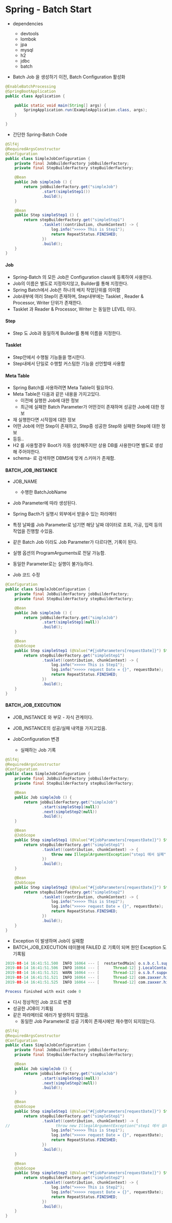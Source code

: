 # Spring - Batch Start
- dependencies
    - devtools
    - lombok
    - jpa
    - mysql
    - h2
    - jdbc
    - batch

- Batch Job 을 생성하기 이전, Batch Configuration 활성화
```java
@EnableBatchProcessing
@SpringBootApplication
public class Application {

    public static void main(String[] args) {
        SpringApplication.run(ExampleApplication.class, args);
    }

}
```

- 간단한 Spring-Batch Code
```java
@Slf4j
@RequiredArgsConstructor
@Configuration
public class SimpleJobConfiguration {
    private final JobBuilderFactory jobBuilderFactory;
    private final StepBuilderFactory stepBuilderFactory;

    @Bean
    public Job simpleJob () {
        return jobBuilderFactory.get("simpleJob")
                .start(simpleStep1())
                .build();
    }

    @Bean
    public Step simpleStep1 () {
        return stepBuilderFactory.get("simpleStep1")
                .tasklet((contribution, chunkContext) -> {
                    log.info(">>>>> This is Step1");
                    return RepeatStatus.FINISHED;
                })
                .build();
    }
}
```

#### Job
- Spring-Batch 의 모든 Job은 Configuration class에 등록하여 사용한다.
- Job의 이름은 별도로 지정하지않고, Builder를 통해 지정한다.
- Spring Batch에서 Job은 하나의 배치 작업단위를 의미함
- Job내부에 여러 Step이 존재하며, Step내부에는 Tasklet , Reader & Processor, Writer 단위가 존재한다.
- Tasklet 과 Reader & Processor, Writer 는 동일한 LEVEL 이다.


#### Step
- Step 도 Job과 동일하게 Builder를 통해 이름을 지정한다.

#### Tasklet
- Step안에서 수행될 기능들을 명시한다.
- Step내에서 단일로 수행할 커스텀한 기능을 선언할때 사용함 


#### Meta Table
- Spring Batch를 사용하려면 Meta Table이 필요하다.
- Meta Table은 다음과 같은 내용을 가지고있다.
    - 이전에 실행한 Job에 대한 정보
    - 최근에 실패한 Batch Parameter가 어떤것이 존재하며 성공한 Job에 대한 정보
- 재 실행한다면 시작점에 대한 정보
- 어떤 Job에 어떤 Step이 존재하고, Step중 성공한 Step와 실패한 Step에 대한 정보
- 등등..
- H2 를 사용할경우 Boot가 자동 생성해주지만 상용 DB를 사용한다면 별도로 생성해 주어야한다.
- schema- 로 검색하면 DBMS에 맞게 스키마가 존재함.


#### BATCH_JOB_INSTANCE
- JOB_NAME
    - 수행한 BatchJobName
- Job Parameter에 따라 생성된다.
- Spring Bacth가 실행시 외부에서 받을수 있는 파라메터
- 특정 날짜를 Job Parameter로 넘기면 해당 날짜 데이터로 조회, 가공, 입력 등의 작업을 진행할 수있음.
- 같은 Batch Job 이라도 Job Parameter가 다르다면, 기록이 된다.
- 실행 옵션의 ProgramArguments로 전달 가능함.
- 동일한 Parameter로는 실행이 불가능하다.

- Job 코드 수정
```java
@Configuration
public class SimpleJobConfiguration {
    private final JobBuilderFactory jobBuilderFactory;
    private final StepBuilderFactory stepBuilderFactory;

    @Bean
    public Job simpleJob () {
        return jobBuilderFactory.get("simpleJob")
                .start(simpleStep1(null))
                .build();
    }

    @Bean
    @JobScope
    public Step simpleStep1 (@Value("#{jobParameters[requestDate]}") String requestDate) {
        return stepBuilderFactory.get("simpleStep1")
                .tasklet((contribution, chunkContext) -> {
                    log.info(">>>>> This is Step1");
                    log.info(">>>>> request Date = {}", requestDate);
                    return RepeatStatus.FINISHED;
                })
                .build();
    }
}
```


#### BATCH_JOB_EXECUTION
- JOB_INSTANCE 와 부모 - 자식 관계이다.
- JOB_INSTANCE의 성공/실패 내역을 가지고있음.

- JobConfiguration 변경
    - 실패하는 Job 기록
```java
@Slf4j
@RequiredArgsConstructor
@Configuration
public class SimpleJobConfiguration {
    private final JobBuilderFactory jobBuilderFactory;
    private final StepBuilderFactory stepBuilderFactory;

    @Bean
    public Job simpleJob () {
        return jobBuilderFactory.get("simpleJob")
                .start(simpleStep1(null))
                .next(simpleStep2(null))
                .build();
    }

    @Bean
    @JobScope
    public Step simpleStep1 (@Value("#{jobParameters[requestDate]}") String requestDate) {
        return stepBuilderFactory.get("simpleStep1")
                .tasklet((contribution, chunkContext) -> {
                    throw new IllegalArgumentException("step1 에서 실패");
                })
                .build();
    }

    @Bean
    @JobScope
    public Step simpleStep2 (@Value("#{jobParameters[requestDate]}") String requestDate) {
        return stepBuilderFactory.get("simpleStep2")
                .tasklet((contribution, chunkContext) -> {
                    log.info(">>>>> This is Step2");
                    log.info(">>>>> request Date = {}", requestDate);
                    return RepeatStatus.FINISHED;
                })
                .build();
    }
}
```

- Exception 이 발생하며 Job이 실패함
- BATCH_JOB_EXECUTION 테이블에 FAILED 로 기록이 되며 원인 Exception 도 기록됨
```java
2019-08-14 16:41:51.500  INFO 16064 --- [  restartedMain] o.s.b.c.l.support.SimpleJobLauncher      : Job: [SimpleJob: [name=simpleJob]] completed with the following parameters: [{requestDate=20190815}] and the following status: [FAILED]
2019-08-14 16:41:51.506  INFO 16064 --- [      Thread-12] j.LocalContainerEntityManagerFactoryBean : Closing JPA EntityManagerFactory for persistence unit 'default'
2019-08-14 16:41:51.521  WARN 16064 --- [      Thread-12] o.s.b.f.support.DisposableBeanAdapter    : Invocation of destroy method failed on bean with name 'inMemoryDatabaseShutdownExecutor': java.sql.SQLSyntaxErrorException: You have an error in your SQL syntax; check the manual that corresponds to your MySQL server version for the right syntax to use near 'SHUTDOWN' at line 1
2019-08-14 16:41:51.521  INFO 16064 --- [      Thread-12] com.zaxxer.hikari.HikariDataSource       : HikariPool-1 - Shutdown initiated...
2019-08-14 16:41:51.525  INFO 16064 --- [      Thread-12] com.zaxxer.hikari.HikariDataSource       : HikariPool-1 - Shutdown completed.

Process finished with exit code 0
```

- 다시 정상적인 Job 코드로 변경
- 성공한 JOB이 기록됨
- 같은 파라메터로 에러가 발생하지 않았음.
    - 동일한 Job Parameter로 성공 기록이 존재시에만 재수행이 되지않는다.
```java
@Slf4j
@RequiredArgsConstructor
@Configuration
public class SimpleJobConfiguration {
    private final JobBuilderFactory jobBuilderFactory;
    private final StepBuilderFactory stepBuilderFactory;

    @Bean
    public Job simpleJob () {
        return jobBuilderFactory.get("simpleJob")
                .start(simpleStep1(null))
                .next(simpleStep2(null))
                .build();
    }

    @Bean
    @JobScope
    public Step simpleStep1 (@Value("#{jobParameters[requestDate]}") String requestDate) {
        return stepBuilderFactory.get("simpleStep1")
                .tasklet((contribution, chunkContext) -> {
//                    throw new IllegalArgumentException("step1 에서 실패");
                    log.info(">>>>> This is Step1");
                    log.info(">>>>> request Date = {}", requestDate);
                    return RepeatStatus.FINISHED;
                })
                .build();
    }

    @Bean
    @JobScope
    public Step simpleStep2 (@Value("#{jobParameters[requestDate]}") String requestDate) {
        return stepBuilderFactory.get("simpleStep2")
                .tasklet((contribution, chunkContext) -> {
                    log.info(">>>>> This is Step2");
                    log.info(">>>>> request Date = {}", requestDate);
                    return RepeatStatus.FINISHED;
                })
                .build();
    }
}
```
